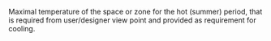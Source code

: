 ﻿Maximal temperature of the space or zone for the hot (summer) period, that is required from user/designer view point and provided as requirement for cooling.
